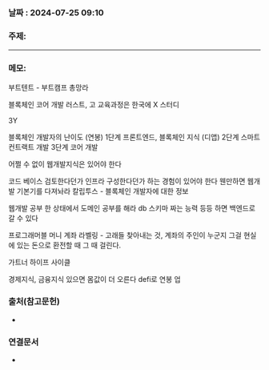 
### 날짜 : 2024-07-25 09:10

### 주제: 

---
### 메모: 
부트텐트 - 부트캠프 총망라

블록체인 코어 개발
러스트, 고
교육과정은 한국에 X
스터디

3Y

블록체인 개발자의 난이도 (연봉)
1단계
프론트엔드, 블록체인 지식 (디앱)
2단계 
스마트 컨트랙트 개발
3단계
코어 개발

어쩔 수 없이 웹개발지식은 있어야 한다

코드 베이스 검토한다던가 인프라 구성한다던가 하는 경험이 있어야 한다
웬만하면 웹개발 기본기를 다져놔라
칼립투스 - 블록체인 개발자에 대한 정보

웹개발 공부 한 상태에서 도메인 공부를 해라
db 스키마 짜는 능력 등등 하면 백엔드로 갈 수 있다

프로그래머블 머니
계좌 라벨링 - 고래들 찾아내는 것, 계좌의 주인이 누군지
그걸 현실에 있는 돈으로 환전할 때 그 때 걸린다.

가트너 하이프 사이클

경제지식, 금융지식 있으면 몸값이 더 오른다
defi로 연봉 업



### 출처(참고문헌)
-

### 연결문서
-